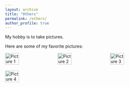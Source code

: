 ```yaml
---
layout: archive
title: "Others"
permalink: /others/
author_profile: true
---
```


My hobby is to take pictures.

Here are some of my favorite pictures:

<div style="display: flex; flex-wrap: wrap; gap: 20px;">
  <img src="/images/picture1.png" alt="Picture 1" style="width: 30%;">
  <img src="/images/picture2.png" alt="Picture 2" style="width: 30%;">
  <img src="/images/picture3.png" alt="Picture 3" style="width: 30%;">
  <img src="/images/picture4.png" alt="Picture 4" style="width: 30%;">
</div>


